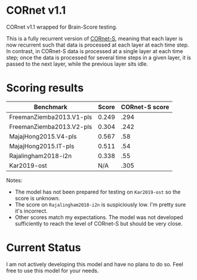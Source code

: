 # CORnet v1.1

CORnet v1.1 wrapped for Brain-Score testing.

This is a fully recurrent version of [CORnet-S](https://github.com/dicarlolab/cornet), meaning that each layer is now recurrent such that data is processed at each layer at each time step. In contrast, in CORnet-S data is processed at a single layer at each time step; once the data is processed for several time steps in a given layer, it is passed to the next layer, while the previous layer sits idle.


# Scoring results

| Benchmark                 | Score | CORnet-S score  |
|---------------------------|-------|-----------------|
| FreemanZiemba2013.V1-pls  | 0.249 | .294            |
| FreemanZiemba2013.V2-pls  | 0.304 | .242            |
| MajajHong2015.V4-pls      | 0.567 | .58             |
| MajajHong2015.IT-pls      | 0.511 | .54             |
| Rajalingham2018-i2n       | 0.338 | .55             |
| Kar2019-ost               | N/A   | .305            |

Notes:

- The model has not been prepared for testing on `Kar2019-ost` so the score is unknown.
- The score on `Rajalingham2018-i2n` is suspiciously low. I'm pretty sure it's incorrect.
- Other scores match my expectations. The model was not developed sufficiently to reach the level of CORnet-S but should be very close.


# Current Status

I am not actively developing this model and have no plans to do so. Feel free to use this model for your needs.